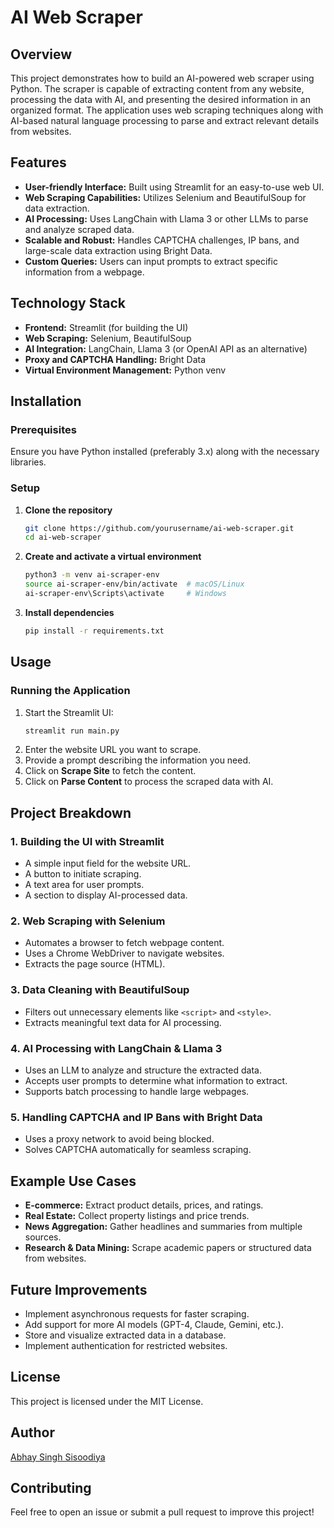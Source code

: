 # AI Web Scraper

## Overview
This project demonstrates how to build an AI-powered web scraper using Python. The scraper is capable of extracting content from any website, processing the data with AI, and presenting the desired information in an organized format. The application uses web scraping techniques along with AI-based natural language processing to parse and extract relevant details from websites.

## Features
- **User-friendly Interface:** Built using Streamlit for an easy-to-use web UI.
- **Web Scraping Capabilities:** Utilizes Selenium and BeautifulSoup for data extraction.
- **AI Processing:** Uses LangChain with Llama 3 or other LLMs to parse and analyze scraped data.
- **Scalable and Robust:** Handles CAPTCHA challenges, IP bans, and large-scale data extraction using Bright Data.
- **Custom Queries:** Users can input prompts to extract specific information from a webpage.

## Technology Stack
- **Frontend:** Streamlit (for building the UI)
- **Web Scraping:** Selenium, BeautifulSoup
- **AI Integration:** LangChain, Llama 3 (or OpenAI API as an alternative)
- **Proxy and CAPTCHA Handling:** Bright Data
- **Virtual Environment Management:** Python venv

## Installation

### Prerequisites
Ensure you have Python installed (preferably 3.x) along with the necessary libraries.

### Setup
1. **Clone the repository**
   ```sh
   git clone https://github.com/yourusername/ai-web-scraper.git
   cd ai-web-scraper
   ```
2. **Create and activate a virtual environment**
   ```sh
   python3 -m venv ai-scraper-env
   source ai-scraper-env/bin/activate  # macOS/Linux
   ai-scraper-env\Scripts\activate     # Windows
   ```
3. **Install dependencies**
   ```sh
   pip install -r requirements.txt
   ```

## Usage

### Running the Application
1. Start the Streamlit UI:
   ```sh
   streamlit run main.py
   ```
2. Enter the website URL you want to scrape.
3. Provide a prompt describing the information you need.
4. Click on **Scrape Site** to fetch the content.
5. Click on **Parse Content** to process the scraped data with AI.

## Project Breakdown

### 1. Building the UI with Streamlit
- A simple input field for the website URL.
- A button to initiate scraping.
- A text area for user prompts.
- A section to display AI-processed data.

### 2. Web Scraping with Selenium
- Automates a browser to fetch webpage content.
- Uses a Chrome WebDriver to navigate websites.
- Extracts the page source (HTML).

### 3. Data Cleaning with BeautifulSoup
- Filters out unnecessary elements like `<script>` and `<style>`.
- Extracts meaningful text data for AI processing.

### 4. AI Processing with LangChain & Llama 3
- Uses an LLM to analyze and structure the extracted data.
- Accepts user prompts to determine what information to extract.
- Supports batch processing to handle large webpages.

### 5. Handling CAPTCHA and IP Bans with Bright Data
- Uses a proxy network to avoid being blocked.
- Solves CAPTCHA automatically for seamless scraping.

## Example Use Cases
- **E-commerce:** Extract product details, prices, and ratings.
- **Real Estate:** Collect property listings and price trends.
- **News Aggregation:** Gather headlines and summaries from multiple sources.
- **Research & Data Mining:** Scrape academic papers or structured data from websites.

## Future Improvements
- Implement asynchronous requests for faster scraping.
- Add support for more AI models (GPT-4, Claude, Gemini, etc.).
- Store and visualize extracted data in a database.
- Implement authentication for restricted websites.

## License
This project is licensed under the MIT License.

## Author
[Abhay Singh Sisoodiya](https://github.com/yourusername)

## Contributing
Feel free to open an issue or submit a pull request to improve this project!
